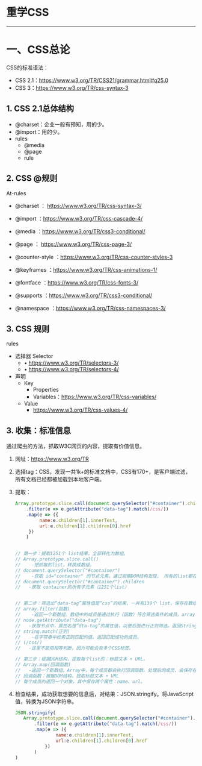 # 重学CSS

----

# 一、CSS总论

CSS的标准语法：

- CSS 2.1：https://www.w3.org/TR/CSS21/grammar.html#q25.0
- CSS 3：https://www.w3.org/TR/css-syntax-3



## 1. CSS 2.1总体结构

- @charset：企业一般有预知，用的少。
- @import：用的少。
- rules
  - @media
  - @page
  - rule

 

## 2. CSS @规则

At-rules

- @charset ： https://www.w3.org/TR/css-syntax-3/
- @import ：https://www.w3.org/TR/css-cascade-4/
- @media ：https://www.w3.org/TR/css3-conditional/
- @page ： https://www.w3.org/TR/css-page-3/
- @counter-style ：https://www.w3.org/TR/css-counter-styles-3
- @keyframes ：https://www.w3.org/TR/css-animations-1/
- @fontface ：https://www.w3.org/TR/css-fonts-3/
- @supports ：https://www.w3.org/TR/css3-conditional/

- @namespace ：https://www.w3.org/TR/css-namespaces-3/



## 3. CSS 规则

rules

- 选择器 Selector
  - •	https://www.w3.org/TR/selectors-3/
  - •	https://www.w3.org/TR/selectors-4/
- 声明
  - Key
    - Properties
    - Variables：https://www.w3.org/TR/css-variables/
  - Value
    - https://www.w3.org/TR/css-values-4/



## 3. 收集：标准信息

通过爬虫的方法，抓取W3C网页的内容，提取有价值信息。

1. 网址：https://www.w3.org/TR

2. 选择tag：CSS，发现一共1k+的标准文档中，CSS有170+，是客户端过滤，所有文档已经都被加载到本地客户端。

3. 提取：

   ```javascript
   Array.prototype.slice.call(document.querySelector("#container").children)
       .filter(e => e.getAttribute("data-tag").match(/css/))
       .map(e => ({
       		name:e.children[1].innerText,
       		url:e.children[1].children[0].href
   		})
       )
   	
   
   // 第一步：提取1251个 list结果，全部转化为数组。
   // Array.prototype.slice.call()  
   //	 -把抓取的list，转换成数组。
   // document.querySelector("#container")  
   // 	 -获取 id="container" 的节点元素。通过观察DOM结构发现， 所有的list都在 id='container'中。
   // document.querySelector("#container").children
   //   -获取 container的所有子元素（1251个list）
   
   
   // 第二步：筛选出“data-tag”属性值是“css”的结果，一共有139个 list，保存在数组中。
   // array.filter(函数)
   //	 -返回一个新数组。数组中的成员是通过执行（函数）符合筛选条件的成员。array中的成员会依次执行'函数'
   // node.getAttribute("data-tag")
   //   -获取节点中，属性名是“dta-tag”的属性值，以便后面进行正则筛选。返回String。
   // string.match(正则) 
   //	 -在字符串中检索正则匹配的值。返回匹配成功的成员。
   // (/css/)
   //   -这里不能用相等判断，因为可能会有多个CSS标签。
   
   // 第三步：根据DOM结构，提取每个list的：标题文本 + URL。
   // Array.map(回调函数)
   //   -返回一个新数组。Array中，每个成员都会执行回调函数。处理后的成员，会保存在新数组中。
   // 回调函数：根据DOM结构，提取标题文本 + URL
   // 每个成员的返回一个对象，其中保存两个属性：name、url。
   ```

4. 检查结果，成功获取想要的信息后，对结果：JSON.stringify。将JavaScript值，转换为JSON字符串。

    ```jsx
   JSON.stringify(
       Array.prototype.slice.call(document.querySelector("#container").children)
           .filter(e => e.getAttribute("data-tag").match(/css/))
           .map(e => ({
                   name:e.children[1].innerText,
                   url:e.children[1].children[0].href
               })
           )
   )
    ```

   















